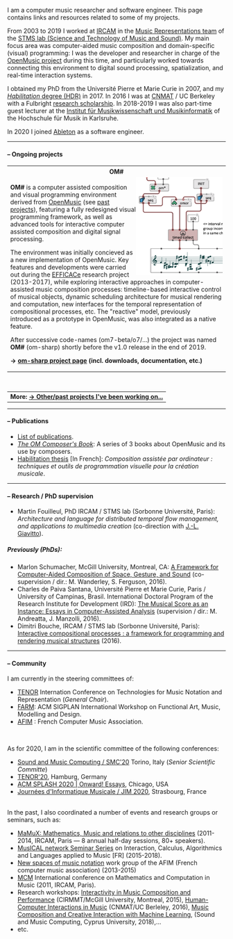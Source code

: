 

I am a computer music researcher and software engineer. This page contains links and resources related to some of my projects. 

From 2003 to 2019 I worked at <a href="https://www.ircam.fr/recherche/" target="_blank">IRCAM</a> in the <a href="http://repmus.ircam.fr/" target="_blank">Music Representations team</a> of the <a href="https://www.stms-lab.fr/" target="_blank">STMS lab (Science and Technology of Music and Sound)</a>. My main focus area was computer-aided music composition and domain-specific (visual) programming: I was the developer and researcher in charge of the <a href="https://openmusic-project.github.io/" target="_blank">OpenMusic project</a> during this time, and particularly worked towards connecting this environment to digital sound processing, spatialization, and real-time interaction systems. 

I obtained my PhD from the Université Pierre et Marie Curie in 2007, and my [_Habilitation_ degree (HDR)]((https://hal.archives-ouvertes.fr/tel-01525998/)) in 2017.
In 2016 I was at [CNMAT](http://www.cnmat.berkeley.edu/) / UC Berkeley with a Fulbright [research scholarship](http://www.cnmat.berkeley.edu/projects/jean-bresson-interactive-visual-programming-systems-music-composition). 
In 2018-2019 I was also part-time guest lecturer at the [Institut für Musikwissenschaft und Musikinformatik](http://www.hfm-karlsruhe.de/imwi/index.htm) of the Hochschule für Musik in Karlsruhe. 

In 2020 I joined <a href="http://www.ableton.com" target="_blank">Ableton</a> as a software engineer.

-----

#### – Ongoing projects


<table class="project">
<tr><th>OM#</th></tr>
<tr><td>
<img src="images/om-sharp.png" width="200" align="right"/>
<p>
<b>OM#</b> is a computer assisted composition and visual programming environment derived from <a href="https://openmusic-project.github.io/" target="_blank">OpenMusic</a> (see <a href="projects#om">past projects</a>), featuring a fully redesigned visual programming framework, as well as advanced tools for interactive computer assisted composition and digital signal processing.
</p>
<p>
The environment was initially concieved as a new implementation of OpenMusic. Key features and developments were carried out during the <a href="http://repmus.ircam.fr/efficace/" target="_blank">EFFICACe</a> research project (2013-2017), while exploring interactive approaches in computer-assisted music composition processes: timeline-based interactive control of musical objects, dynamic scheduling architecture for musical rendering and computation, new interfaces for the temporal representation of compositional processes, etc.
The "reactive" model, previously introduced as a prototype in OpenMusic, was also integrated as a native feature.
</p>
<p>
After successive code-names (om7-beta/o7/...) the project was named <b>OM#</b> (om-sharp) shortly before the v1.0 release in the end of 2019.
</p>

<b>&rarr; <a href="https://cac-t-u-s.github.io/om-sharp/">om-sharp project page</a> (incl. downloads, documentation, etc.)</b>
</td></tr></table>


<br>

<table class="project">
<tr><td>
<b>More: <a href="projects">&rarr; Other/past projects I've been working on...</a></b>
</td></tr></table>

-----
#### – Publications

- [List of publications](publi).
- _[The OM Composer's Book](http://repmus.ircam.fr/openmusic/ombook)_: A series of 3 books about OpenMusic and its use by composers.
- [Habilitation thesis](https://hal.archives-ouvertes.fr/tel-01525998/) [In French]: _Composition assistée par ordinateur : techniques et outils de programmation visuelle pour la création musicale_.

<!-- _Computer-assisted composition: visual programming techniques and tools for musical creation_ -->

<!--
##### Mémoire d'Habilitation à Diriger des Recherches / _Habilitation Thesis_  (2017):       
Composition assistée par ordinateur : techniques et outils de programmation visuelle pour la création musicale      
_Computer-assisted composition: visual programming techniques and tools for musical creation_.     
**[Thesis [in French]](https://hal.archives-ouvertes.fr/tel-01525998/)** \| [Support materials](http://repmus.ircam.fr/bresson/hdr).
-->

-----
#### – Research / PhD supervision

- Martin Fouilleul, PhD IRCAM / STMS lab (Sorbonne Université, Paris): _Architecture and language for distributed temporal flow management, and applications to multimedia creation_ (co-direction with [J.-L. Giavitto](http://repmus.ircam.fr/giavitto)).

<!--
- Antoine Caillon,  PhD IRCAM / STMS lab (Sorbonne Université, Paris): _Hierarchical temporal learning​ for multi-instrument and orchestral audio synthesis_ (co-direction with P. Esling).
-->

##### Previously (PhDs):

- Marlon Schumacher, McGill University, Montreal, CA: [A Framework for Computer-Aided Composition of Space, Gesture, and Sound](https://hal.archives-ouvertes.fr/tel-01491794/) (co-supervision / dir.: M. Wanderley, S. Ferguson, 2016).
- Charles de Paiva Santana, Université Pierre et Marie Curie, Paris / University of Campinas, Brasil. International Doctoral Program of the Research Institute for Development (IRD): [The Musical Score as an Instance: Essays in Computer-Assisted Analysis](http://repositorio.unicamp.br/jspui/handle/REPOSIP/330294) (supervision / dir.: M. Andreatta, J. Manzolli, 2016).
- Dimitri Bouche, IRCAM / STMS lab (Sorbonne Université, Paris): [Interactive compositional processes : a framework for programming and rendering musical structures](https://tel.archives-ouvertes.fr/tel-01524393/) (2016).


<!-- Here is a [list of former students and researchers I have supervised](supervision).-->


-----

#### – Community 

I am currently in the steering committees of:

- [TENOR](https://www.tenor-conference.org) Internation Conference on Technologies for Music Notation and Representation (_General Chair_).
- [FARM](https://functional-art.org): ACM SIGPLAN International Workshop on Functional Art, Music, Modelling and Design.
- [AFIM](http://afim-asso.org) : French Computer Music Association.

<br>

As for 2020, I am in the scientific committee of the following conferences:     

- [Sound and Music Computing / SMC'20](https://smc2020torino.it/uk/) Torino, Italy (_Senior Scientific Committe_)
- [TENOR'20](https://tenor2020.hfmt-hamburg.de/), Hamburg, Germany
- [ACM SPLASH 2020 \| Onward! Essays](https://2020.splashcon.org/track/splash-2020-Onward-Essays), Chicago, USA
- [Journées d'Informatique Musicale / JIM 2020](https://jim2020.sciencesconf.org/), Strasbourg, France

<br>
In the past, I also coordinated a number of events and research groups or seminars, such as:    

- [MaMuX: Mathematics, Music and relations to other disciplines](http://repmus.ircam.fr/mamux/) (2011-2014, IRCAM, Paris — 8 annual half-day sessions, 80+ speakers).
- [MusICAL network Seminar Series](http://repmus.ircam.fr/musical/) on Interaction, Calculus, Algorithmics and Languages applied to Music \[FR\] (2015-2018).
- [New spaces of music notation](http://notation.afim-asso.org/) work group of the AFIM (French computer music association) (2013-2015)
- [MCM]() International conference on Mathematics and Computation in Music (2011, IRCAM, Paris).
- Research workshops: [Interactivity in Music Composition and Performance](http://repmus.ircam.fr/efficace/events/workshop-cirmmt) (CIRMMT/McGill University, Montreal, 2015), [Human-Computer Interactions in Music](http://repmus.ircam.fr/efficace/events/workshop-berkeley) (CNMAT/UC Berleley, 2016), [Music Composition and Creative Interaction with Machine Learning](http://repmus.ircam.fr/paco/workshop-smc), (Sound and Music Computing, Cyprus University, 2018),...
- etc.

